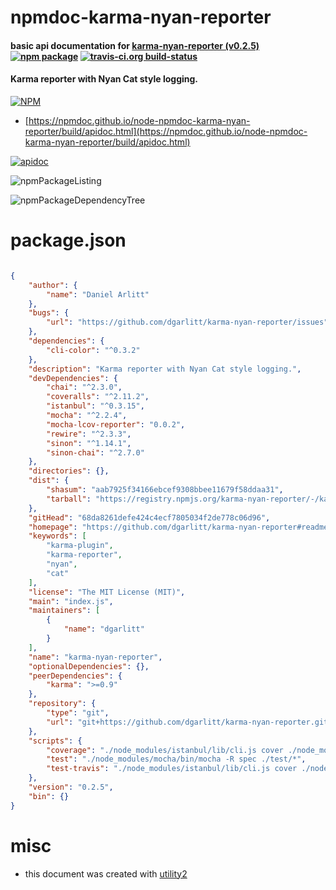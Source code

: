 # npmdoc-karma-nyan-reporter

#### basic api documentation for  [karma-nyan-reporter (v0.2.5)](https://github.com/dgarlitt/karma-nyan-reporter#readme)  [![npm package](https://img.shields.io/npm/v/npmdoc-karma-nyan-reporter.svg?style=flat-square)](https://www.npmjs.org/package/npmdoc-karma-nyan-reporter) [![travis-ci.org build-status](https://api.travis-ci.org/npmdoc/node-npmdoc-karma-nyan-reporter.svg)](https://travis-ci.org/npmdoc/node-npmdoc-karma-nyan-reporter)

#### Karma reporter with Nyan Cat style logging.

[![NPM](https://nodei.co/npm/karma-nyan-reporter.png?downloads=true&downloadRank=true&stars=true)](https://www.npmjs.com/package/karma-nyan-reporter)

- [https://npmdoc.github.io/node-npmdoc-karma-nyan-reporter/build/apidoc.html](https://npmdoc.github.io/node-npmdoc-karma-nyan-reporter/build/apidoc.html)

[![apidoc](https://npmdoc.github.io/node-npmdoc-karma-nyan-reporter/build/screenCapture.buildCi.browser.%252Ftmp%252Fbuild%252Fapidoc.html.png)](https://npmdoc.github.io/node-npmdoc-karma-nyan-reporter/build/apidoc.html)

![npmPackageListing](https://npmdoc.github.io/node-npmdoc-karma-nyan-reporter/build/screenCapture.npmPackageListing.svg)

![npmPackageDependencyTree](https://npmdoc.github.io/node-npmdoc-karma-nyan-reporter/build/screenCapture.npmPackageDependencyTree.svg)



# package.json

```json

{
    "author": {
        "name": "Daniel Arlitt"
    },
    "bugs": {
        "url": "https://github.com/dgarlitt/karma-nyan-reporter/issues"
    },
    "dependencies": {
        "cli-color": "^0.3.2"
    },
    "description": "Karma reporter with Nyan Cat style logging.",
    "devDependencies": {
        "chai": "^2.3.0",
        "coveralls": "^2.11.2",
        "istanbul": "^0.3.15",
        "mocha": "^2.2.4",
        "mocha-lcov-reporter": "0.0.2",
        "rewire": "^2.3.3",
        "sinon": "^1.14.1",
        "sinon-chai": "^2.7.0"
    },
    "directories": {},
    "dist": {
        "shasum": "aab7925f34166ebcef9308bbee11679f58ddaa31",
        "tarball": "https://registry.npmjs.org/karma-nyan-reporter/-/karma-nyan-reporter-0.2.5.tgz"
    },
    "gitHead": "68da8261defe424c4ecf7805034f2de778c06d96",
    "homepage": "https://github.com/dgarlitt/karma-nyan-reporter#readme",
    "keywords": [
        "karma-plugin",
        "karma-reporter",
        "nyan",
        "cat"
    ],
    "license": "The MIT License (MIT)",
    "main": "index.js",
    "maintainers": [
        {
            "name": "dgarlitt"
        }
    ],
    "name": "karma-nyan-reporter",
    "optionalDependencies": {},
    "peerDependencies": {
        "karma": ">=0.9"
    },
    "repository": {
        "type": "git",
        "url": "git+https://github.com/dgarlitt/karma-nyan-reporter.git"
    },
    "scripts": {
        "coverage": "./node_modules/istanbul/lib/cli.js cover ./node_modules/mocha/bin/_mocha",
        "test": "./node_modules/mocha/bin/mocha -R spec ./test/*",
        "test-travis": "./node_modules/istanbul/lib/cli.js cover ./node_modules/mocha/bin/_mocha --report lcovonly -- -R spec  ./test/*"
    },
    "version": "0.2.5",
    "bin": {}
}
```



# misc
- this document was created with [utility2](https://github.com/kaizhu256/node-utility2)
